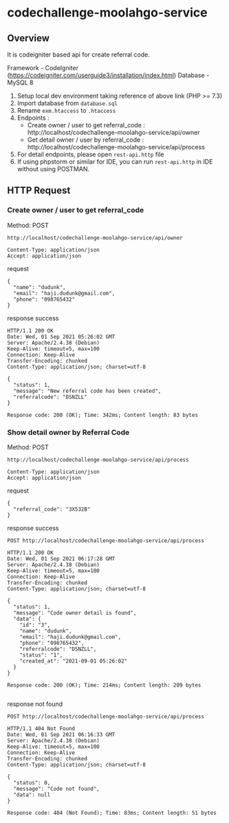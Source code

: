 # codechallenge-moolahgo-service

## Overview

It is codeigniter based api for create referral code.

Framework - CodeIgniter (https://codeigniter.com/userguide3/installation/index.html)
Database - MySQL 8

1. Setup local dev environment taking reference of above link (PHP >= 7.3)
2. Import database from `database.sql`
3. Rename `exm.htaccess` to `.htaccess`
4. Endpoints : 
	- Create owner / user to get referral_code : http://localhost/codechallenge-moolahgo-service/api/owner 
	- Get detail owner / user by referral_code : http://localhost/codechallenge-moolahgo-service/api/process
5. For detail endpoints, please open `rest-api.http` file
6. If using phpstorm or similar for IDE, you can run `rest-api.http` in IDE without using POSTMAN.

## HTTP Request

### Create owner / user to get referral_code

Method: POST

```
http://localhost/codechallenge-moolahgo-service/api/owner

Content-Type: application/json
Accept: application/json

```

request
```
{
  "name": "dudunk",
  "email": "haji.dudunk@gmail.com",
  "phone": "098765432"
}

```

response success
```
HTTP/1.1 200 OK
Date: Wed, 01 Sep 2021 05:26:02 GMT
Server: Apache/2.4.38 (Debian)
Keep-Alive: timeout=5, max=100
Connection: Keep-Alive
Transfer-Encoding: chunked
Content-Type: application/json; charset=utf-8

{
  "status": 1,
  "message": "New referral code has been created",
  "referralcode": "DSNZLL"
}

Response code: 200 (OK); Time: 342ms; Content length: 83 bytes

```

### Show detail owner by Referral Code

Method: POST

```
http://localhost/codechallenge-moolahgo-service/api/process

Content-Type: application/json
Accept: application/json
```

request
```
{
  "referral_code": "3X532B"
}

```

response success
```
POST http://localhost/codechallenge-moolahgo-service/api/process

HTTP/1.1 200 OK
Date: Wed, 01 Sep 2021 06:17:28 GMT
Server: Apache/2.4.38 (Debian)
Keep-Alive: timeout=5, max=100
Connection: Keep-Alive
Transfer-Encoding: chunked
Content-Type: application/json; charset=utf-8

{
  "status": 1,
  "message": "Code owner detail is found",
  "data": {
    "id": "3",
    "name": "dudunk",
    "email": "haji.dudunk@gmail.com",
    "phone": "098765432",
    "referralcode": "DSNZLL",
    "status": "1",
    "created_at": "2021-09-01 05:26:02"
  }
}

Response code: 200 (OK); Time: 214ms; Content length: 209 bytes


```


response not found
```
POST http://localhost/codechallenge-moolahgo-service/api/process

HTTP/1.1 404 Not Found
Date: Wed, 01 Sep 2021 06:16:33 GMT
Server: Apache/2.4.38 (Debian)
Keep-Alive: timeout=5, max=100
Connection: Keep-Alive
Transfer-Encoding: chunked
Content-Type: application/json; charset=utf-8

{
  "status": 0,
  "message": "Code not found",
  "data": null
}

Response code: 404 (Not Found); Time: 83ms; Content length: 51 bytes


```